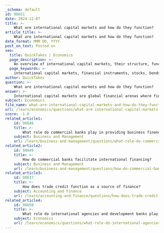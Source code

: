 ```yaml
---
_schema: default
id: 98651
date: 2024-12-07
title: >-
    What are international capital markets and how do they function?
article_title: >-
    What are international capital markets and how do they function?
date_format: MMM DD, YYYY
post_on_text: Posted on
seo:
  title: QuickTakes | Economics
  page_description: >-
    An overview of international capital markets, their structure, functioning, participants, and importance in facilitating global investment and economic growth.
  page_keywords: >-
    international capital markets, financial instruments, stocks, bonds, currencies, derivatives, market structure, primary market, secondary market, investors, issuers, intermediaries, risk diversification, economic function, regulatory environment, cross-border investment, financing, global economy
author: QuickTakes
question: >-
    What are international capital markets and how do they function?
answer: >-
    International capital markets are global financial arenas where financial instruments such as stocks, bonds, currencies, and derivatives are traded across national borders. They facilitate the flow of capital between countries, allowing investors to access a broader range of investment opportunities while providing countries with the necessary funds for development and growth.\n\n### Functioning of International Capital Markets\n\n1. **Market Structure**: International capital markets consist of various segments, including the Foreign Exchange Market, the Stock Market, and the Bond Market. These markets enable the buying and selling of securities across borders, driven by financial globalization.\n\n2. **Primary and Secondary Markets**: Capital markets operate through two main types of markets:\n   - **Primary Market**: This is where new securities are issued for the first time. Companies and governments raise capital by selling stocks or bonds directly to investors.\n   - **Secondary Market**: In this market, existing securities are traded among investors. This provides liquidity and allows investors to buy and sell securities after their initial issuance.\n\n3. **Participants**: The key participants in international capital markets include:\n   - **Investors**: Individuals, institutions, and governments looking to invest capital.\n   - **Issuers**: Companies and governments seeking to raise funds by issuing securities.\n   - **Intermediaries**: Banks and financial institutions that facilitate transactions and provide advisory services.\n\n4. **Risk Diversification**: By accessing international capital markets, investors can diversify their portfolios across different countries and sectors, reducing the risk associated with economic downturns in any single market. The theory posits that not all markets will experience contractions simultaneously, allowing for more stable investment returns.\n\n5. **Economic Function**: International capital markets play a crucial role in directing capital to productive uses, creating liquidity, and enhancing the efficiency of fund supply. They match borrowers with savers based on their respective risk appetites, ultimately driving economic growth and wealth creation.\n\n6. **Regulatory Environment**: The functioning of international capital markets is influenced by various regulatory frameworks established by different countries and international organizations. These regulations aim to ensure market integrity, protect investors, and promote fair trading practices.\n\nIn summary, international capital markets are essential for facilitating cross-border investment and financing, enabling economic growth, and providing a platform for risk management through diversification. They are integral to the global economy, connecting capital suppliers with those in need of funds across different nations.
subject: Economics
file_name: what-are-international-capital-markets-and-how-do-they-function.md
url: /learn/economics/questions/what-are-international-capital-markets-and-how-do-they-function
score: -1.0
related_article1:
    id: 98646
    title: >-
        What role do commercial banks play in providing business finance?
    subject: Business and Management
    url: /learn/business-and-management/questions/what-role-do-commercial-banks-play-in-providing-business-finance
related_article2:
    id: 98649
    title: >-
        How do commercial banks facilitate international financing?
    subject: Business and Management
    url: /learn/business-and-management/questions/how-do-commercial-banks-facilitate-international-financing
related_article3:
    id: 98637
    title: >-
        How does trade credit function as a source of finance?
    subject: Accounting and Finance
    url: /learn/accounting-and-finance/questions/how-does-trade-credit-function-as-a-source-of-finance
related_article4:
    id: 98650
    title: >-
        What role do international agencies and development banks play in international financing?
    subject: Economics
    url: /learn/economics/questions/what-role-do-international-agencies-and-development-banks-play-in-international-financing
---
```


&nbsp;